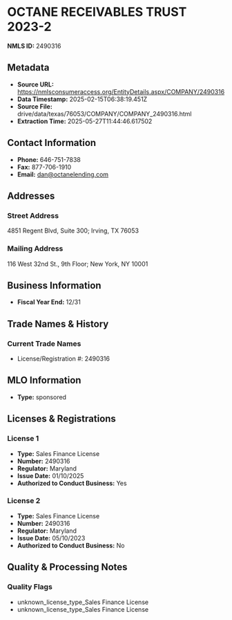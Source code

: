 # OCTANE RECEIVABLES TRUST 2023-2

**NMLS ID:** 2490316

## Metadata
- **Source URL:** https://nmlsconsumeraccess.org/EntityDetails.aspx/COMPANY/2490316
- **Data Timestamp:** 2025-02-15T06:38:19.451Z
- **Source File:** drive/data/texas/76053/COMPANY/COMPANY_2490316.html
- **Extraction Time:** 2025-05-27T11:44:46.617502

## Contact Information
- **Phone:** 646-751-7838
- **Fax:** 877-706-1910
- **Email:** dan@octanelending.com

## Addresses
### Street Address
4851 Regent Blvd, Suite 300; Irving, TX 76053

### Mailing Address
116 West 32nd St., 9th Floor; New York, NY 10001

## Business Information
- **Fiscal Year End:** 12/31

## Trade Names & History
### Current Trade Names
- License/Registration #: 2490316

## MLO Information
- **Type:** sponsored

## Licenses & Registrations

### License 1
- **Type:** Sales Finance License
- **Number:** 2490316
- **Regulator:** Maryland
- **Issue Date:** 01/10/2025
- **Authorized to Conduct Business:** Yes

### License 2
- **Type:** Sales Finance License
- **Number:** 2490316
- **Regulator:** Maryland
- **Issue Date:** 05/10/2023
- **Authorized to Conduct Business:** No

## Quality & Processing Notes
### Quality Flags
- unknown_license_type_Sales Finance License
- unknown_license_type_Sales Finance License
